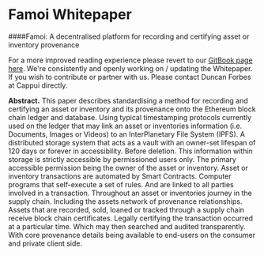 # Famoi Whitepaper 



####Famoi: A decentralised platform for recording and certifying asset or inventory provenance


For a more improved reading experience please revert to our [GitBook page here](https://duncanaforbes.gitbooks.io/famoi-whitepaper/content/). We're consistently and openly working on / updating the Whitepaper. If you wish to contribute or partner with us. Please contact Duncan Forbes at Cappui directly.

**Abstract.** This paper describes standardising a method for recording and certifying an asset or inventory and its provenance onto the Ethereum block chain ledger and database. Using typical timestamping protocols currently used on the ledger that may link an asset or inventories information (i.e. Documents, Images or Videos) to an InterPlanetary File System (IPFS). A distributed storage system that acts as a vault with an owner-set lifespan of 120 days or forever in accessibility. Before deletion. This information within storage is strictly accessible by permissioned users only. The primary accessible permission being the owner of the asset or inventory. Asset or inventory transactions are automated by Smart Contracts. Computer programs that self-execute a set of rules. And are linked to all parties involved in a transaction. Throughout an asset or inventories journey in the supply chain. Including the assets network of provenance relationships. Assets that are recorded, sold, loaned or tracked through a supply chain receive block chain certificates. Legally certifying the transaction occurred at a particular time. Which may then searched and audited transparently. With core provenance details being available to end-users on the consumer and private client side.

